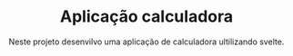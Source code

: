 <h1 align="center">Aplicação calculadora</h1>

<p align="center">Neste projeto desenvilvo uma aplicação de calculadora ultilizando svelte.</p>
